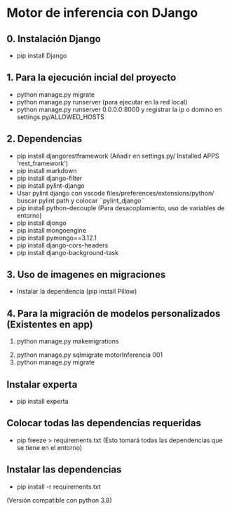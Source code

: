 # Motor de inferencia con DJango

## 0. Instalación Django

- pip install Django

## 1. Para la ejecución incial del proyecto

- python manage.py migrate
- python manage.py runserver
  (para ejecutar en la red local)
- python manage.py runserver 0.0.0.0:8000 y registrar la ip o domino en settings.py/ALLOWED_HOSTS

## 2. Dependencias

- pip install djangorestframework (Añadir en settings.py/ Installed APPS 'rest_framework')
- pip install markdown
- pip install django-filter
- pip install pylint-django
- Usar pylint django con vscode files/preferences/extensions/python/ buscar pylint path y colocar ¨pylint_django¨
- pip install python-decouple (Para desacoplamiento, uso de variables de entorno)
- pip install djongo
- pip install mongoengine
- pip install pymongo==3.12.1
- pip install django-cors-headers
- pip install django-background-task

## 3. Uso de imagenes en migraciones

- Instalar la dependencia (pip install Pillow)

## 4. Para la migración de modelos personalizados (Existentes en app)

1. python manage.py makemigrations
<!-- Obteniendo un id de la migración Ejem. 001 -->
2. python manage.py sqlmigrate motorInferencia 001
3. python manage.py migrate

## Instalar experta

- pip install experta

## Colocar todas las dependencias requeridas

- pip freeze > requirements.txt (Esto tomará todas las dependencias que se tiene en el entorno)

## Instalar las dependencias

- pip install -r requirements.txt

(Versión compatible con python 3.8)
